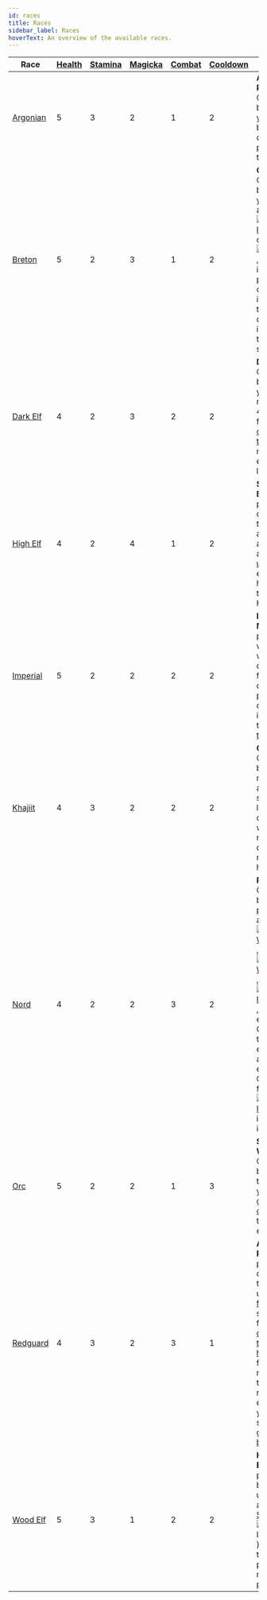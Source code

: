 ```yaml
---
id: races
title: Races
sidebar_label: Races
hoverText: An overview of the available races.
---
```


| Race                                        | [Health](/docs/stats/health) | [Stamina](/docs/stats/stamina) | [Magicka](/docs/stats/magicka) | [Combat](/docs/adventurer/skill-lines/combat) | [Cooldown](/docs/stats/cooldown) | Ability                                                                                                                                                                                                                                                                                                                                                                                                                                                                                                                                                                                                                                       |
| ------------------------------------------- | ---------------------------- | ------------------------------ | ------------------------------ | --------------------------------------------- | -------------------------------- | --------------------------------------------------------------------------------------------------------------------------------------------------------------------------------------------------------------------------------------------------------------------------------------------------------------------------------------------------------------------------------------------------------------------------------------------------------------------------------------------------------------------------------------------------------------------------------------------------------------------------------------------- |
| [Argonian](/docs/adventurer/races/argonian) | 5                            | 3                              | 2                              | 1                                             | 2                                | **Argonian Resistance**: Once per battle, when you would be dealt damage, prevent all of that damage.                                                                                                                                                                                                                                                                                                                                                                                                                                                                                                                                         |
| [Breton](/docs/adventurer/races/breton)     | 5                            | 2                              | 3                              | 1                                             | 2                                | **Opportunist**: Once per battle, when you [overtax](/docs/items/overtax) a [<img src="/icons/weapon.svg" alt="Weapon Icon" class="icon-svg" />](/docs/items/types/weapon) or [<img src="/icons/armor.svg" alt="Armor Icon" class="icon-svg" />](/docs/items/types/armor), return that item to your pack instead of discarding it. You may then move a different item in your pack to a ready slot.                                                                                                                                                                                                                                           |
| [Dark Elf](/docs/adventurer/races/dark-elf) | 4                            | 2                              | 3                              | 2                                             | 2                                | **Dynamic**: Once per battle, during your turn, recover any 4 skill dice from your [cooldown track](/docs/glossary/cooldown-track), replacing each with light [fatigue](/docs/glossary/fatigue).                                                                                                                                                                                                                                                                                                                                                                                                                                              |
| [High Elf](/docs/adventurer/races/high-elf) | 4                            | 2                              | 4                              | 1                                             | 2                                | **Syrabane's Boon**: Once per battle, during your turn, place any adventurer in an [unoccupied](/docs/glossary/occupied) entrance tile hex and [heal](/docs/glossary/healing) them for 3 HP.                                                                                                                                                                                                                                                                                                                                                                                                                                                  |
| [Imperial](/docs/adventurer/races/imperial) | 5                            | 2                              | 2                              | 2                                             | 2                                | **Imperial Mettle**: Once per battle, when you would be dealt 3 or fewer damage, prevent that damage and instead gain that much [tenacity](/docs/glossary/tenacity).                                                                                                                                                                                                                                                                                                                                                                                                                                                                          |
| [Khajiit](/docs/adventurer/races/khajiit)   | 4                            | 3                              | 2                              | 2                                             | 2                                | **Cutpurse**: Once per battle, you may automatically succeed at a lockpick check without rolling any dice. Then, move up to 5 hexes.                                                                                                                                                                                                                                                                                                                                                                                                                                                                                                          |
| [Nord](/docs/adventurer/races/nord)         | 4                            | 2                              | 2                              | 3                                             | 2                                | **Reveler**: Once per battle, when performing an engage in [<img src="/icons/light-weapon.svg" alt="Light Weapon Icon" class="icon-svg" />](docs/battles/battle-forms/light-weapon), [<img src="/icons/heavy-weapon.svg" alt="Heavy Weapon Icon" class="icon-svg" />](docs/battles/battle-forms/heavy-weapon), or [<img src="/icons/ranged-weapon.svg" alt="Ranged Icon" class="icon-svg" />](docs/battles/battle-forms/ranged-weapon), add 1 enemy Combat die to your engage, plus an additional enemy Combat die for each [<img src="/icons/weapon.svg" alt="Weapon Icon" class="icon-svg" />](/docs/items/types/weapon) in your inventory. |
| [Orc](/docs/adventurer/races/orc)           | 5                            | 2                              | 2                              | 1                                             | 3                                | **Swift Warrior**: Once per battle, after the end of your turn, gain 1 [overfatigue](/docs/glossary/fatigue) to take an extra turn.                                                                                                                                                                                                                                                                                                                                                                                                                                                                                                           |
| [Redguard](/docs/adventurer/races/redguard) | 4                            | 3                              | 2                              | 3                                             | 1                                | **Adrenaline Rush**: Once per battle, during your turn, remove up to 3 [fatigue](/docs/glossary/fatigue) or status dice from your [cooldown track](/docs/glossary/cooldown-track) and [heal](/docs/glossary/healing) for 1 HP for each die removed. If the total HP recovered exceeds your [Health](/docs/stats/health) stat, it is gained as [bonus HP](/docs/glossary/bonus-hp).                                                                                                                                                                                                                                                            |
| [Wood Elf](/docs/adventurer/races/wood-elf) | 5                            | 3                              | 1                              | 2                                             | 2                                | **Hunter's Eye**: Once per battle, before any unit's turn, apply a [Stealth](/docs/status-effects/stealth) (<img src="/icons/stealth.svg" alt="Stealth Icon" class="icon-svg" />) status die to up to 2 party members in play.                                                                                                                                                                                                                                                                                                                                                                                                                |
